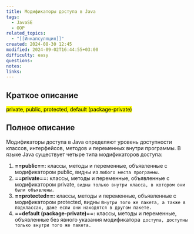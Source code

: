 ```yaml
---
title: Модификаторы доступа в Java
tags:
  - JavaSE
  - OOP
related_topics:
  - "[[Инкапсуляция]]"
created: 2024-08-30 12:45
modified: 2024-09-02T16:44:55+03:00
difficulty: easy
questions: 
notes: 
links: 
---
```

## Краткое описание
<mark class="hltr-orange">private, public, protected, default (package-private)</mark>


## Полное описание
Модификаторы доступа в Java определяют уровень доступности классов, интерфейсов, методов и переменных внутри программы. В языке Java существует четыре типа модификаторов доступа:

1. **==public==:** классы, методы и переменные, объявленные с модификатором public, видны из `любого места программы.`
2. **==private==:** классы, методы и переменные, объявленные с модификатором private, `видны только внутри класса, в котором они были объявлены.`
3. **==protected==:** классы, методы и переменные, объявленные с модификатором protected, видны в`нутри того же пакета, а также в подклассах, даже если они находятся в другом пакете.`
4. **==default (package-private)==:** классы, методы и переменные, объявленные без явного указания модификатора` доступа, доступны только внутри того же пакета.`